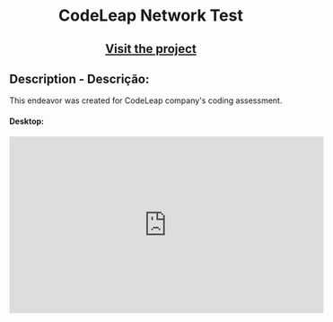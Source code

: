 <div align="center">
<h1>CodeLeap Network Test</h1>
 <h2><a href='https://codeleap-test-marianna-correa.vercel.app/'>Visit the project</a></h2>
</div>
<div align="left"> 

## Description - Descrição:

This endeavor was created for CodeLeap company's coding assessment.


#### Desktop:

<iframe width="560" height="315" src="https://www.youtube.com/embed/doeRSKmuc_0" title="Rock Star" frameBorder="0"   allow="accelerometer; autoplay; clipboard-write; encrypted-media; gyroscope; picture-in-picture; web-share"  allowFullScreen><br>Powered by <a href="https://youtubeembedcode.com">embed youtube video</a> and <a href="https://xn--helgln-mua.com/">helglån.com</a>



#### Mobile:
<div display='flex'>
 
 

<img src='https://github.com/mahvalenterj/images/blob/main/WhatsApp%20Image%202023-10-24%20at%2013.40.55.jpeg' width='180px'/> 
 <img src='https://github.com/mahvalenterj/images/blob/main/WhatsApp%20Image%202023-10-24%20at%2013.40.55%20(3).jpeg' width='180px'/>
 <img src='https://github.com/mahvalenterj/images/blob/main/WhatsApp%20Image%202023-10-24%20at%2013.40.55%20(2).jpeg' width='180px'/>
<img src='https://github.com/mahvalenterj/images/blob/main/WhatsApp%20Image%202023-10-24%20at%2013.40.55%20(1).jpeg' width='180px'/>

 
 </div>
 
### Functionalities - Funcionalidades:
- Permanent login/logout.
- Infinte Scroll
- Create Posts
- Edit Posts
- Delete Posts

### Tools and technologies - Ferramentas e tecnologias:

- ReactJs | 18.2.0
- Vite | 4.5.0 
- Typescript | 4.9.3 
- Redux | 8.0.5
- Redux Toolkit | 1.9.3
- Styled Components | 5.3.9
- React Hook Form | 7.43.9
- Zod | 3.21.4
- Axios | 1.3.5
- Date Fns: 2.29.3

